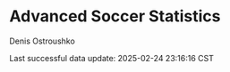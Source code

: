 # Advanced Soccer Statistics
Denis Ostroushko

<!-- gfm -->

Last successful data update: 2025-02-24 23:16:16 CST
